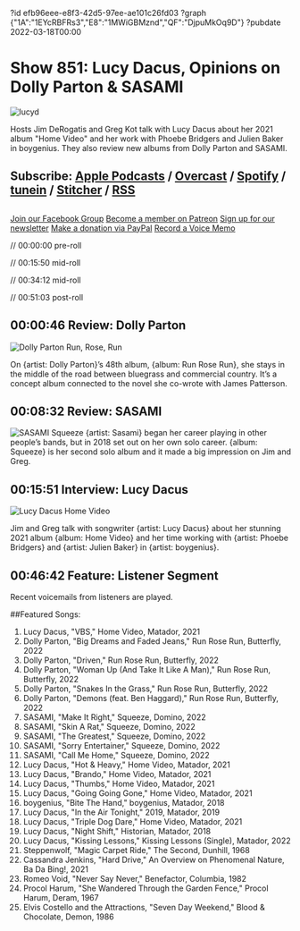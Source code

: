 ?id efb96eee-e8f3-42d5-97ee-ae101c26fd03
?graph {"1A":"1EYcRBFRs3","E8":"1MWiGBMznd","QF":"DjpuMkOq9D"}
?pubdate 2022-03-18T00:00
# Show 851: Lucy Dacus, Opinions on Dolly Parton & SASAMI
![lucyd](https://static.soundopinions.org/images/2022/lucyd.jpeg)

Hosts Jim DeRogatis and Greg Kot talk with Lucy Dacus about her 2021 album "Home Video" and her work with Phoebe Bridgers and Julien Baker in boygenius. They also review new albums from Dolly Parton and SASAMI. 

## Subscribe: [Apple Podcasts](https://itunes.apple.com/us/podcast/sound-opinions/id94793843) / [Overcast](https://overcast.fm/itunes94793843/sound-opinions) / [Spotify](https://open.spotify.com/show/1kNR8YL7TBrQuRxDdS4wtU) / [tunein](https://tunein.com/podcasts/Music-Podcasts/Sound-Opinions-p60273/) / [Stitcher](http://www.stitcher.com/podcast/sound-opinions) / [RSS](https://feeds.simplecast.com/Nn6fjnB0)


##
[Join our Facebook Group](https://bit.ly/3sivr9T)
[Become a member on Patreon](https://bit.ly/3slWZvc)
[Sign up for our newsletter](https://bit.ly/3eEvRnG)
[Make a donation via PayPal](https://bit.ly/3dmt9lU)
[Record a Voice Memo](https://bit.ly/2RyD5Ah)



// 00:00:00 pre-roll

// 00:15:50 mid-roll

// 00:34:12 mid-roll

// 00:51:03 post-roll


## 00:00:46 Review: Dolly Parton

![Dolly Parton Run, Rose, Run](https://static.soundopinions.org/assets/851/1A12.jpg)

On {artist: Dolly Parton}’s 48th album, {album: Run Rose Run}, she stays in the middle of the road between bluegrass and commercial country. It’s a concept album connected to the novel she co-wrote with James Patterson. 

## 00:08:32 Review: SASAMI

![SASAMI Squeeze](https://static.soundopinions.org/assets/851/E812.jpg)
{artist: Sasami} began her career playing in other people’s bands, but in 2018 set out on her own solo career. {album: Squeeze} is her second solo album and it made a big impression on Jim and Greg.


## 00:15:51 Interview: Lucy Dacus

![Lucy Dacus Home Video](https://static.soundopinions.org/assets/851/QF12.jpg)

Jim and Greg talk with songwriter {artist: Lucy Dacus} about her stunning 2021 album {album: Home Video} and her time working with {artist: Phoebe Bridgers} and {artist: Julien Baker} in {artist: boygenius}. 


## 00:46:42 Feature: Listener Segment

Recent voicemails from listeners are played.


##Featured Songs:
1. Lucy Dacus, "VBS," Home Video, Matador, 2021
1. Dolly Parton, "Big Dreams and Faded Jeans," Run Rose Run, Butterfly, 2022
1. Dolly Parton, "Driven," Run Rose Run, Butterfly, 2022
1. Dolly Parton, "Woman Up (And Take It Like A Man)," Run Rose Run, Butterfly, 2022
1. Dolly Parton, "Snakes In the Grass," Run Rose Run, Butterfly, 2022
1. Dolly Parton, "Demons (feat. Ben Haggard)," Run Rose Run, Butterfly, 2022
1. SASAMI, "Make It Right," Squeeze, Domino, 2022
1. SASAMI, "Skin A Rat," Squeeze, Domino, 2022
1. SASAMI, "The Greatest," Squeeze, Domino, 2022
1. SASAMI, "Sorry Entertainer," Squeeze, Domino, 2022
1. SASAMI, "Call Me Home," Squeeze, Domino, 2022
1. Lucy Dacus, "Hot & Heavy," Home Video, Matador, 2021
1. Lucy Dacus, "Brando," Home Video, Matador, 2021
1. Lucy Dacus, "Thumbs," Home Video, Matador, 2021
1. Lucy Dacus, "Going Going Gone," Home Video, Matador, 2021
1. boygenius, "Bite The Hand," boygenius, Matador, 2018
1. Lucy Dacus, "In the Air Tonight," 2019, Matador, 2019
1. Lucy Dacus, "Triple Dog Dare," Home Video, Matador, 2021
1. Lucy Dacus, "Night Shift," Historian, Matador, 2018
1. Lucy Dacus, "Kissing Lessons," Kissing Lessons (Single), Matador, 2022
1. Steppenwolf, "Magic Carpet Ride," The Second, Dunhill, 1968
1. Cassandra Jenkins, "Hard Drive," An Overview on Phenomenal Nature, Ba Da Bing!, 2021
1. Romeo Void, "Never Say Never," Benefactor, Columbia, 1982
1. Procol Harum, "She Wandered Through the Garden Fence," Procol Harum, Deram, 1967
1. Elvis Costello and the Attractions, "Seven Day Weekend," Blood & Chocolate, Demon, 1986